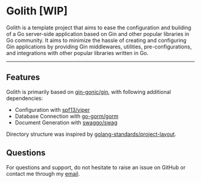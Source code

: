 # Golith [WIP]

Golith is a template project that aims to ease the configuration and building of a Go server-side application based on
Gin and other
popular libraries in Go community. It aims to minimize the hassle of creating and configuring Gin applications by
providing Gin middlewares, utilities, pre-configurations, and integrations with other popular libraries written in Go.

---

## Features

Golith is primarily based on [gin-gonic/gin](https://github.com/gin-gonic/gin), with following additional
dependencies:

- Configuration with [spf13/viper](https://github.com/spf13/viper)
- Database Connection with [go-gorm/gorm](https://github.com/go-gorm/gorm)
- Document Generation with [swaggo/swag](https://github.com/swaggo/swag)

Directory structure was inspired
by [golang-standards/project-layout](https://github.com/golang-standards/project-layout).

## Questions

For questions and support, do not hesitate to raise an issue on GitHub or contact me through
my [email](rlwjd1504@gmail.com).